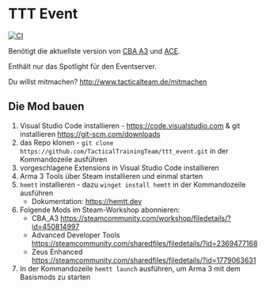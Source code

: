 # TTT Event

[![CI](https://github.com/TacticalTrainingTeam/ttt_event/actions/workflows/hemtt.yml/badge.svg?branch=master)](https://github.com/TacticalTrainingTeam/ttt_event/actions/workflows/hemtt.yml)

Benötigt die aktuellste version von [CBA A3](https://github.com/CBATeam/CBA_A3/releases) und [ACE](https://github.com/acemod/ACE3/releases).

Enthält nur das Spotlight für den Eventserver.

Du willst mitmachen? <http://www.tacticalteam.de/mitmachen>

## Die Mod bauen

1. Visual Studio Code installieren - <https://code.visualstudio.com> & git installieren <https://git-scm.com/downloads>
2. das Repo klonen - `git clone https://github.com/TacticalTrainingTeam/ttt_event.git` in der Kommandozeile ausführen
3. vorgeschlagene Extensions in Visual Studio Code installieren
4. Arma 3 Tools über Steam installieren und einmal starten
5. `hemtt` installieren - dazu `winget install hemtt` in der Kommandozeile ausführen
   - Dokumentation: <https://hemtt.dev>
6. Folgende Mods im Steam-Workshop abonnieren:
    - CBA_A3 <https://steamcommunity.com/workshop/filedetails/?id=450814997>
    - Advanced Developer Tools <https://steamcommunity.com/sharedfiles/filedetails/?id=2369477168>
    - Zeus Enhanced <https://steamcommunity.com/sharedfiles/filedetails/?id=1779063631>
7. In der Kommandozeile `hemtt launch` ausführen, um Arma 3 mit dem Basismods zu starten
